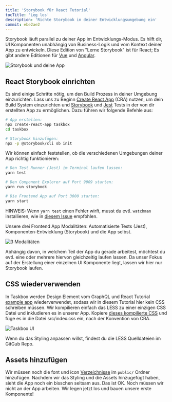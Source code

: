 ```yaml
---
title: 'Storybook für React Tutorial'
tocTitle: 'Leg los'
description: 'Richte Storybook in deiner Entwicklungsumgebung ein'
commit: ebe2ae2
---
```


Storybook läuft parallel zu deiner App im Entwicklungs-Modus. Es hilft dir, UI Komponenten unabhängig von Business-Logik und vom Kontext deiner App zu entwickeln. Diese Edition von "Lerne Storybook" ist für React; Es gibt andere Editionen für [Vue](/vue/de/get-started) und [Angular](/angular/de/get-started).

![Storybook und deine App](/intro-to-storybook/storybook-relationship.jpg)

## React Storybook einrichten

Es sind einige Schritte nötig, um den Build Prozess in deiner Umgebung einzurichten. Lass uns zu Beginn [Create React App](https://github.com/facebook/create-react-app) (CRA) nutzen, um dein Build System einzurichten und [Storybook](https://storybook.js.org/) und [Jest](https://facebook.github.io/jest/) Tests in der von dir erstellten App zu ermöglichen. Dazu führen wir folgende Befehle aus: 

```bash
# App erstellen:
npx create-react-app taskbox
cd taskbox

# Storybook hinzufügen:
npx -p @storybook/cli sb init
```

Wir können einfach feststellen, ob die verschiedenen Umgebungen deiner App richtig funktionieren:

```bash
# Den Test Runner (Jest) im Terminal laufen lassen:
yarn test

# Den Component Explorer auf Port 9009 starten:
yarn run storybook

# Die Frontend App auf Port 3000 starten:
yarn start
```

<div class="aside">
  HINWEIS: Wenn <code>yarn test</code> einen Fehler wirft, musst du evtl. <code>watchman</code> installieren, wie in <a href="https://github.com/facebook/create-react-app/issues/871#issuecomment-252297884">diesem Issue</a> empfohlen.
</div>

Unsere drei Frontend App Modalitäten: Automatisierte Tests (Jest), Komponenten-Entwicklung (Storybook) und die App selbst.

![3 Modalitäten](/intro-to-storybook/app-three-modalities.png)

Abhängig davon, in welchem Teil der App du gerade arbeitest, möchtest du evtl. eine oder mehrere hiervon gleichzeitig laufen lassen. Da unser Fokus auf der Erstellung einer einzelnen UI Komponente liegt, lassen wir hier nur Storybook laufen.

## CSS wiederverwenden

In Taskbox werden Design Element vom GraphQL und React Tutorial [example app](https://blog.hichroma.com/graphql-react-tutorial-part-1-6-d0691af25858) wiederverwendet, sodass wir in diesem Tutorial hier kein CSS schreiben müssen. Wir kompilieren einfach das LESS zu einer einzigen CSS Datei und inkludieren es in unserer App. Kopiere [dieses kompilierte CSS](https://github.com/chromaui/learnstorybook-code/blob/master/src/index.css) und füge es in die Datei src/index.css ein, nach der Konvention von CRA.

![Taskbox UI](/intro-to-storybook/ss-browserchrome-taskbox-learnstorybook.png)

<div class="aside">
Wenn du das Styling anpassen willst, findest du die LESS Quelldateien im GitGub Repo.
</div>

## Assets hinzufügen

Wir müssen noch die font und icon [Verzeichnisse](https://github.com/chromaui/learnstorybook-code/tree/master/public) im `public/` Ordner hinzufügen. Nachdem wir das Styling und die Assets hinzugefügt haben, sieht die App noch ein bisschen seltsam aus. Das ist OK. Noch müssen wir nicht an der App arbeiten. Wir legen jetzt los und bauen unsere erste Komponente!
